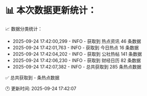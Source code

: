 📊 本次数据更新统计：
==========================

📈 数据分类统计：
- 2025-09-24 17:42:00,299 - INFO - 获取到 热点资讯 46 条数据
- 2025-09-24 17:42:01,763 - INFO - 获取到 今日热点 16 条数据
- 2025-09-24 17:42:04,202 - INFO - 获取到 公社热帖 141 条数据
- 2025-09-24 17:42:06,230 - INFO - 获取到 财经日历 82 条数据
- 2025-09-24 17:42:07,382 - INFO - 总共获取到 285 条热点数据

✅ 总共获取到 - 条热点数据

🕐 更新时间: 2025-09-24 17:42:07
